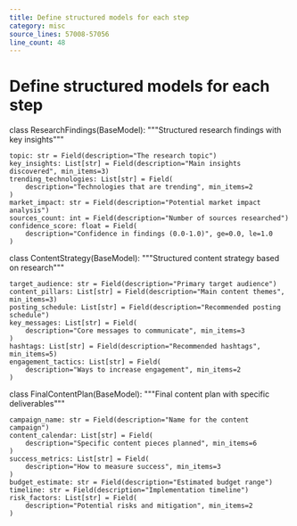 ```yaml
---
title: Define structured models for each step
category: misc
source_lines: 57008-57056
line_count: 48
---
```


# Define structured models for each step
class ResearchFindings(BaseModel):
    """Structured research findings with key insights"""

    topic: str = Field(description="The research topic")
    key_insights: List[str] = Field(description="Main insights discovered", min_items=3)
    trending_technologies: List[str] = Field(
        description="Technologies that are trending", min_items=2
    )
    market_impact: str = Field(description="Potential market impact analysis")
    sources_count: int = Field(description="Number of sources researched")
    confidence_score: float = Field(
        description="Confidence in findings (0.0-1.0)", ge=0.0, le=1.0
    )


class ContentStrategy(BaseModel):
    """Structured content strategy based on research"""

    target_audience: str = Field(description="Primary target audience")
    content_pillars: List[str] = Field(description="Main content themes", min_items=3)
    posting_schedule: List[str] = Field(description="Recommended posting schedule")
    key_messages: List[str] = Field(
        description="Core messages to communicate", min_items=3
    )
    hashtags: List[str] = Field(description="Recommended hashtags", min_items=5)
    engagement_tactics: List[str] = Field(
        description="Ways to increase engagement", min_items=2
    )


class FinalContentPlan(BaseModel):
    """Final content plan with specific deliverables"""

    campaign_name: str = Field(description="Name for the content campaign")
    content_calendar: List[str] = Field(
        description="Specific content pieces planned", min_items=6
    )
    success_metrics: List[str] = Field(
        description="How to measure success", min_items=3
    )
    budget_estimate: str = Field(description="Estimated budget range")
    timeline: str = Field(description="Implementation timeline")
    risk_factors: List[str] = Field(
        description="Potential risks and mitigation", min_items=2
    )


